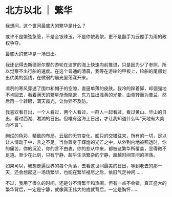 # 北方以北 ｜ 繁华

我想问，这个世间最盛大的繁华是什么？

或许不是繁弦急管，不是金银珠玉，不是你侬我侬，更不是翻手为云覆手为雨的政权争夺。



最盛大的繁华是一场日出。

我还记得去斯德哥尔摩的游轮在波罗的海上快速向前推进，只是因为少了参照，所以觉察不出行船的速度。在这个普通的清晨，我等在游轮的甲板上，轮船的尾部划出优美的弧线，在微弱的晨光里荡漾开来。

凛冽的寒风穿透了围巾和帽子的空隙，直逼单薄的皮肤。我冷的跺着脚，却倔强地不肯回去，看着满天的繁星渐渐隐退，东方显出浅黄的光晕，由青转而为普兰，然后再一个转眼，满天霞光，让你猝不及防。



我喜欢看日出，一个人看过，两个人看过，一群人一起看过，看过黄山、华山的日出，看过西湖、湘湖的日出。但唯有这海上日出，才让我知道什么叫“天地有大美而不言”。

绚烂的色彩，精致的布局，云层的无穷变化，船只的交错往来，所有的一切，足以让人情动于中，言之不足。当你置身于辉煌的光芒之中，从外到内地被照透时，你的痛苦，你的沉沦，你的言不由衷，你的悲从中来，都被这繁华所覆盖，显得微不足道。至少在此刻，只有宁静，超乎生活繁杂的宁静，超越时间空间的坦荡。

如果可以，我想走遍世界的每个角落，去看这世间最美的日出，等到老去的那一天，还会想起这一场场繁华，也能在繁华褪尽之后，依旧气定神闲……

 

不过，我用了很久的时间，还是分不清繁华和热闹。但有一点不会错，真正盛大的繁华背后，一定是宁静，就像真正伟大的成就背后，一定是胸怀……
